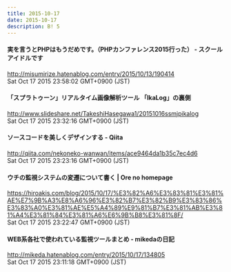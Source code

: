 ```yaml
---
title: 2015-10-17
date: 2015-10-17
description: B! 5
---
```


#### 実を言うとPHPはもうだめです。（PHPカンファレンス2015行った） - スクールアイドルです
http://misumirize.hatenablog.com/entry/2015/10/13/190414<br>
Sat Oct 17 2015 23:58:02 GMT+0900 (JST)<br>


#### 「スプラトゥーン」リアルタイム画像解析ツール 「IkaLog」の裏側
http://www.slideshare.net/TakeshiHasegawa1/20151016ssmjpikalog<br>
Sat Oct 17 2015 23:32:16 GMT+0900 (JST)<br>


#### ソースコードを美しくデザインする - Qiita
http://qiita.com/nekoneko-wanwan/items/ace9464da1b35c7ec4d6<br>
Sat Oct 17 2015 23:23:16 GMT+0900 (JST)<br>


#### ウチの監視システムの変遷について書く | Ore no homepage
https://hiroakis.com/blog/2015/10/17/%E3%82%A6%E3%83%81%E3%81%AE%E7%9B%A3%E8%A6%96%E3%82%B7%E3%82%B9%E3%83%86%E3%83%A0%E3%81%AE%E5%A4%89%E9%81%B7%E3%81%AB%E3%81%A4%E3%81%84%E3%81%A6%E6%9B%B8%E3%81%8F/<br>
Sat Oct 17 2015 23:22:47 GMT+0900 (JST)<br>


#### WEB系各社で使われている監視ツールまとめ - mikedaの日記
http://mikeda.hatenablog.com/entry/2015/10/17/134805<br>
Sat Oct 17 2015 23:11:18 GMT+0900 (JST)<br>


